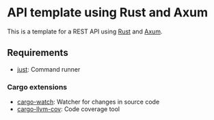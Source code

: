 # API template using Rust and Axum

This is a template for a REST API using [Rust](https://www.rust-lang.org/) and [Axum](https://github.com/tokio-rs/axum).

## Requirements

- [just](https://github.com/casey/just): Command runner

### Cargo extensions

- [cargo-watch](https://github.com/watchexec/cargo-watch): Watcher for changes in source code
- [cargo-llvm-cov](https://github.com/taiki-e/cargo-llvm-cov): Code coverage tool
